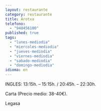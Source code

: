 ```yaml
---
layout: restaurante
category: restaurante
title: Arotxa
telefono:
  - "948456100"
published: true
tags:
  - "lunes-mediodia"
  - "miercoles-mediodia"
  - "jueves-mediodia"
  - "viernes-mediodia"
  - "sabado-mediodia"
  - "domingo-mediodia"
idioma: en
---
```


INGLES: 13:15h. – 15:15h. / 20:45h. – 22:30h.

Carta (Precio medio: 38-40€).

Legasa
